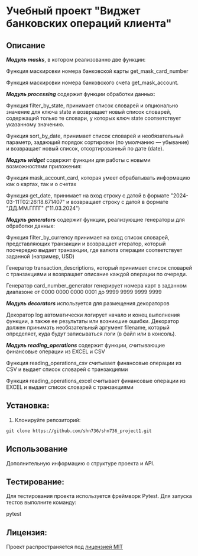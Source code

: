 # Учебный проект "Виджет банковских операций клиента"

## Описание

***Модуль masks***, в котором реализованно две функции:

Функция маскировки номера банковской карты get_mask_card_number

Функция маскировки номера банковского счета get_mask_account.

***Модуль processing*** содержит функции обработки данных:

Функция filter_by_state, принимает список словарей и опционально значение для ключа state
и возвращает новый список словарей, содержащий только те словари, у которых ключ 
state соответствует указанному значению.

Функция sort_by_date, принимает список словарей и необязательный параметр, задающий порядок сортировки 
(по умолчанию — убывание) и возвращает новый список, отсортированный по дате (date).

***Модуль widget*** содержит функции для работы с новыми возможностями приложения:

Функция mask_account_card, которая умеет обрабатывать информацию как о картах, так и о счетах

Функция get_date, принимает на вход строку с датой в формате "2024-03-11T02:26:18.671407" и возвращает строку с датой 
в формате "ДД.ММ.ГГГГ" ("11.03.2024")

***Модуль generators*** содержит функции, реализующие генераторы для обработки данных:

Функция filter_by_currency принимает на вход список словарей, представляющих транзакции и возвращает итератор,
который поочередно выдает транзакции, где валюта операции соответствует заданной (например, USD)

Генератор transaction_descriptions, который принимает список словарей с транзакциями и возвращает описание каждой 
операции по очереди.

Генератор card_number_generator генерирует номера карт в заданном диапазоне 
от 0000 0000 0000 0001 до 9999 9999 9999 9999

***Модуль decorators***  используется для размещения декораторов

Декоратор log автоматически логирует начало и конец выполнения функции, 
а также ее результаты или возникшие ошибки.
Декоратор должен принимать необязательный аргумент filename, 
который определяет, куда будут записываться логи (в файл или в консоль).

***Модуль reading_operations*** содержит функции, считывающие финансовые операции из EXCEL и CSV

Функция reading_operations_csv считывает финансовые операции из CSV и выдает список словарей с транзакциями

Функция reading_operations_excel считывает финансовые операции из EXCEL и выдает список словарей с транзакциями

## Установка:

1. Клонируйте репозиторий:
```
git clone https://github.com/shn736/shn736_project1.git
```

## Использование

Дополнительную информацию о структуре проекта и API.

## Тестирование:

Для тестирования проекта используется фреймворк Pytest. Для запуска тестов выполните команду:

pytest

## Лицензия:

Проект распространяется под [лицензией MIT](LICENSE)
